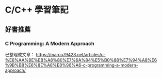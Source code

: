 # C/C++ 學習筆記

## 好書推薦

### C Programming: A Modern Approach

已整理成文章： https://marco79423.net/articles/c-%E8%AA%9E%E8%A8%80%E7%9A%84%E5%B0%88%E7%94%A8%E6%9B%B8%E6%8E%A8%E8%96%A6-c-programming-a-modern-approach/
